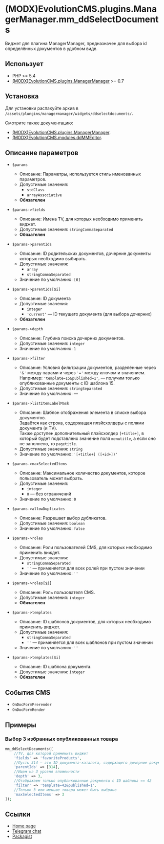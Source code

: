 # (MODX)EvolutionCMS.plugins.ManagerManager.mm_ddSelectDocuments

Виджет для плагина ManagerManager, предназначен для выбора id определённых документов в удобном виде.


## Использует

* PHP >= 5.4
* [(MODX)EvolutionCMS.plugins.ManagerManager](https://code.divandesign.ru/modx/managermanager) >= 0.7


## Установка

Для установки распакуйте архив в `/assets/plungins/managermanager/widgets/ddselectdocuments/`.


Смотрите также документацию:
* [(MODX)EvolutionCMS.plugins.ManagerManager](https://code.divandesign.ru/modx/managermanager).
* [(MODX)EvolutionCMS.modules.ddMMEditor](https://code.divandesign.ru/modx/ddmmeditor).


## Описание параметров

* `$params`
	* Описание: Параметры, используется стиль именованных параметров.
	* Допустимые значения:
		* `stdClass`
		* `arrayAssociative`
	* **Обязателен**
	
* `$params->fields`
	* Описание: Имена TV, для которых необходимо применить виджет.
	* Допустимые значения: `stringCommaSeparated`
	* **Обязателен**
	
* `$params->parentIds`
	* Описание: ID родительских документов, дочерние документы которых необходимо выбирать.
	* Допустимые значения:
		* `array`
		* `stringCommaSeparated`
	* Значение по умолчанию: `[0]`
	
* `$params->parentIds[$i]`
	* Описание: ID документа
	* Допустимые значения:
		* `integer`
		* `'current'` — ID текущего документа (для выбора дочерних)
	* **Обязателен**
	
* `$params->depth`
	* Описание: Глубина поиска дочерних документов.
	* Допустимые значения: `integer`
	* Значение по умолчанию: `1`
	
* `$params->filter`
	* Описание: Условия фильтрации документов, разделённые через `'&'` между парами и через `'='` между ключом и значением.  
		Например: `'template=15&published=1'`, — получим только опубликованные документы с ID шаблона 15.
	* Допустимые значения: `stringSeparated`
	* Значение по умолчанию: —
	
* `$params->listItemLabelMask`
	* Описание: Шаблон отображения элемента в списке выбора документов.  
		Задаётся как строка, содержащая плэйсхолдеры с полями документа (и TV).  
		Также доступен дополнительный плэйсхолдер `[+title+]`, в который будет подставлено значение поля `menutitle`, а если оно не заполнено, то `pagetitle`.
	* Допустимые значения: `string`
	* Значение по умолчанию: `'[+title+] ([+id+])'`
	
* `$params->maxSelectedItems`
	* Описание: Максимальное количество документов, которое пользователь может выбрать.
	* Допустимые значения:
		* `integer`
		* `0` — без ограничений
	* Значение по умолчанию: `0`
	
* `$params->allowDuplicates`
	* Описание: Разрешает выбор дубликатов.
	* Допустимые значения: `boolean`
	* Значение по умолчанию: `false`
	
* `$params->roles`
	* Описание: Роли пользователей CMS, для которых необходимо применить виждет.
	* Допустимые значения:
		* `stringCommaSeparated`
		* `''` — применяется для всех ролей при пустом значении
	* Значение по умолчанию: `''`
	
* `$params->roles[$i]`
	* Описание: Роль пользователя CMS.
	* Допустимые значения: `integer`
	* **Обязателен**
	
* `$params->templates`
	* Описание: ID шаблонов документов, для которых необходимо применить виджет.
	* Допустимые значения:
		* `stringCommaSeparated`
		* `''` — применяется для всех шаблонов при пустом значении
	* Значение по умолчанию: `''`
	
* `$params->templates[$i]`
	* Описание: ID шаблона документа.
	* Допустимые значения: `integer`
	* **Обязателен**


## События CMS

* `OnDocFormPrerender`
* `OnDocFormRender`


## Примеры


### Выбор 3 избранных опубликованных товара

```php
mm_ddSelectDocuments([
	//TV, для которой применить виджет
	'fields' => 'favoriteProducts',
	//Пусть 314 — это ID документа-каталога, содержащего дочерние документы-товары
	'parentIds' => [314],
	//Ищем на 3 уровня вложенности
	'depth' => 3,
	//Отображаем только опубликованные документы с ID шаблона == 42
	'filter' => 'template=42&published=1',
	//Только 3 или меньше товара может быть выбрано
	'maxSelectedItems' => 3
]);
```


## Ссылки

* [Home page](https://code.divandesign.ru/modx/mm_ddselectdocuments)
* [Telegram chat](https://t.me/dd_code)
* [Packagist](https://packagist.org/packages/dd/evolutioncms-plugins-managermanager-mm_ddselectdocuments)


<link rel="stylesheet" type="text/css" href="https://DivanDesign.ru/assets/files/ddMarkdown.css" />